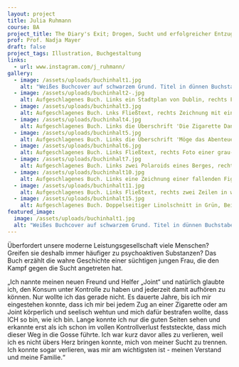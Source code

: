 ```yaml
---
layout: project
title: Julia Ruhmann
course: BA
project_title: The Diary's Exit; Drogen, Sucht und erfolgreicher Entzug
prof: Prof. Nadja Mayer
draft: false
project_tags: Illustration, Buchgestaltung
links:
  - url: www.instagram.com/j_ruhmann/
gallery:
  - image: /assets/uploads/buchinhalt1.jpg
    alt: "Weißes Buchcover auf schwarzem Grund. Titel in dünnen Buchstaben: The Diary's Exit / Julia Ruhmann"
  - image: /assets/uploads/buchinhalt2-.jpg
    alt: Aufgeschlagenes Buch. Links ein Stadtplan von Dublin, rechts Fließtext
  - image: /assets/uploads/buchinhalt3.jpg
    alt: Aufgeschlagenes Buch. Lnks Fließtext, rechts Zeichnung mit einer gelben Blume und Handschrift
  - image: /assets/uploads/buchinhalt4.jpg
    alt: Aufgeschlagenes Buch. Links die Überschrift 'Die Zigarette Danach' und zwei Absätze in Handschrift, rehcts Fließtext
  - image: /assets/uploads/buchinhalt5.jpg
    alt: Aufgeschlagenes Buch. Links die Überschrift 'Möge das Abenteuer Beginnen', ein Absatz in Handschrift und Fließtext, rechts Polaroid-Foto eines Fahrrads.
  - image: /assets/uploads/buchinhalt6.jpg
    alt: Aufgeschlagenes Buch. Links Fließtext, rechts Foto einer grau-grünen Vogelfeder
  - image: /assets/uploads/buchinhalt7.jpg
    alt: Aufgeschlagenes Buch. Links zwei Polaroids eines Berges, rechts ein großes Foto eines Wasserfalls 
  - image: /assets/uploads/buchinhalt10.jpg
    alt: Aufgeschlagenes Buch. Links eine Zeichnung einer fallenden Figur, rechts Fließtext
  - image: /assets/uploads/buchinhalt11.jpg
    alt: Aufgeschlagenes Buch. Links Fließtext, rechts zwei Zeilen in weiß auf schwarzem Grund
  - image: /assets/uploads/buchinhalt15.jpg
    alt: Aufgeschlagenes Buch. Doppelseitiger Linolschnitt in Grün, Beige, Braun und Schwarz zeigt zwei Figuren in einem Wald
featured_image:
  image: /assets/uploads/buchinhalt1.jpg
  alt: "Weißes Buchcover auf schwarzem Grund. Titel in dünnen Buchstaben: The Diary's Exit / Julia Ruhmann"
---
```

Überfordert unsere moderne Leistungsgesellschaft viele Menschen? Greifen sie deshalb immer häufiger zu psychoaktiven Substanzen? Das Buch erzählt die wahre Geschichte einer süchtigen jungen Frau, die den Kampf gegen die Sucht angetreten hat.

„Ich nannte meinen neuen Freund und Helfer „Joint“ und natürlich glaubte ich, den Konsum unter Kontrolle zu haben und jederzeit damit aufhören zu können. Nur wollte ich das gerade nicht. Es dauerte Jahre, bis ich mir eingestehen konnte, dass ich mir bei jedem Zug an einer Zigarette oder am Joint körperlich und seelisch wehtun und mich dafür bestrafen wollte, dass ICH so bin, wie ich bin. Lange konnte ich nur die guten Seiten sehen und erkannte erst als ich schon im vollen Kontrollverlust feststeckte, dass mich dieser Weg in die Gosse führte. Ich war kurz davor alles zu verlieren, weil ich es nicht übers Herz bringen konnte, mich von meiner Sucht zu trennen. Ich konnte sogar verlieren, was mir am wichtigsten ist - meinen Verstand und meine Familie.“